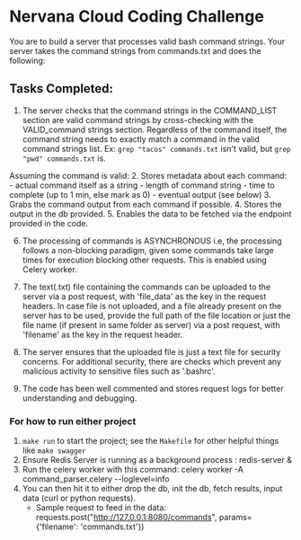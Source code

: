 # Nervana Cloud Coding Challenge #

You are to build a server that processes valid bash command strings.
Your server takes the command strings from commands.txt and does the following:

## Tasks Completed: ##

1. The server checks that the command strings in the COMMAND_LIST section are valid command strings by cross-checking with the VALID_command strings section. Regardless of the command itself, the command string needs to exactly match a command in the valid command strings list.
   Ex: `grep "tacos" commands.txt` isn't valid, but `grep "pwd" commands.txt` is.

Assuming the command is valid:
2. Stores metadata about each command:
    - actual command itself as a string
    - length of command string
    - time to complete (up to 1 min, else mark as 0)
    - eventual output (see below)
3. Grabs the command output from each command if possible.
4. Stores the output in the db provided.
5. Enables the data to be fetched via the endpoint provided in the code.

6. The processing of commands is ASYNCHRONOUS i.e, the processing follows a non-blocking paradigm, given some commands take large times for execution blocking other requests. This is enabled using Celery worker.

7. The text(.txt) file containing the commands can be uploaded to the server via a post request, with 'file_data' as the key in the request headers. In case file is not uploaded, and a file already present on the server has to be used, provide the full path of the file location or just the file name (if present in same folder as server) via a post request, with 'filename' as the key in the request header.

8. The server ensures that the uploaded file is just a text file for security concerns. For additional security, there are checks which prevent any malicious activity to sensitive files such as '.bashrc'.

9. The code has been well commented and stores request logs for better understanding and debugging.


### For how to run either project ###
1. `make run` to start the project; see the `Makefile` for other helpful things like `make swagger`
2. Ensure Redis Server is running as a background process : redis-server &
3. Run the celery worker with this command: celery worker -A command_parser.celery --loglevel=info
4. You can then hit it to either drop the db, init the db, fetch results, input data (curl or python requests).
   - Sample request to feed in the data: requests.post("http://127.0.0.1:8080/commands", params={'filename': 'commands.txt'})